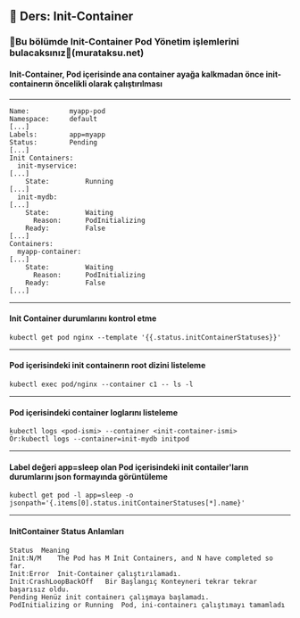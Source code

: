 ## 🧑 Ders: Init-Container

### 📗Bu bölümde Init-Container Pod Yönetim işlemlerini bulacaksınız📗(murataksu.net)

#### Init-Container, Pod içerisinde ana container ayağa kalkmadan önce init-containerın öncelikli olarak çalıştırılması
***
```
Name:          myapp-pod
Namespace:     default
[...]
Labels:        app=myapp
Status:        Pending
[...]
Init Containers:
  init-myservice:
[...]
    State:         Running
[...]
  init-mydb:
[...]
    State:         Waiting
      Reason:      PodInitializing
    Ready:         False
[...]
Containers:
  myapp-container:
[...]
    State:         Waiting
      Reason:      PodInitializing
    Ready:         False
[...]
```
***
#### Init Container durumlarını kontrol etme
```
kubectl get pod nginx --template '{{.status.initContainerStatuses}}'
```
***
#### Pod içerisindeki init containerın root dizini listeleme
```
kubectl exec pod/nginx --container c1 -- ls -l
```
***
#### Pod içerisindeki container loglarını listeleme
```
kubectl logs <pod-ismi> --container <init-container-ismi>
Ör:kubectl logs --container=init-mydb initpod
```
***
#### Label değeri app=sleep olan Pod içerisindeki init contailer'ların durumlarını json formayında görüntüleme
```
kubectl get pod -l app=sleep -o jsonpath='{.items[0].status.initContainerStatuses[*].name}'
```
***
#### InitContainer Status Anlamları
```
Status	Meaning
Init:N/M	The Pod has M Init Containers, and N have completed so far.
Init:Error	Init-Container çalıştırılamadı.
Init:CrashLoopBackOff	Bir Başlangıç Konteyneri tekrar tekrar başarısız oldu.
Pending	Henüz init containerı çalışmaya başlamadı.
PodInitializing or Running	Pod, ini-containerı çalıştımayı tamamladı
```
